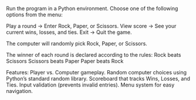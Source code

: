 Run the program in a Python environment.
Choose one of the following options from the menu:

Play a round → Enter Rock, Paper, or Scissors.
View score → See your current wins, losses, and ties.
Exit → Quit the game.

The computer will randomly pick Rock, Paper, or Scissors.

The winner of each round is declared according to the rules:
Rock beats Scissors
Scissors beats Paper
Paper beats Rock

Features:
Player vs. Computer gameplay.
Random computer choices using Python’s standard random library.
Scoreboard that tracks Wins, Losses, and Ties.
Input validation (prevents invalid entries).
Menu system for easy navigation.
